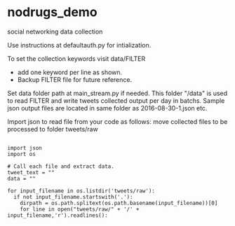 # nodrugs_demo
social networking data collection 

Use instructions at defaultauth.py for intialization.

To set the collection keywords visit data/FILTER
- add one keyword per line as shown.
- Backup FILTER file for future reference.

Set data folder path at main_stream.py if needed.
This folder "/data" is used to read FILTER and write tweets collected output per day in batchs.
Sample json output files are located in same folder as 2016-08-30-1.json etc.

Import json to read file from your code as follows:
move collected files to be processed to folder tweets/raw

```

import json
import os

# Call each file and extract data.
tweet_text = ""
data = ""

for input_filename in os.listdir('tweets/raw'):
  if not input_filename.startswith('.'):
    dirpath = os.path.splitext(os.path.basename(input_filename))[0]
    for line in open("tweets/raw/" + '/' + input_filename,'r').readlines():

```
